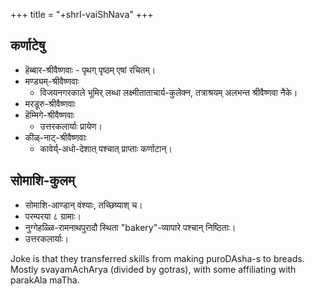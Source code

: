 +++
title = "+shrI-vaiShNava"
+++

## कर्णाटेषु

- हॆब्बार-श्रीवैष्णवाः - पृथग् पृष्ठम् एषां रचितम्। 
- मण्ड्यम्-श्रीवैष्णवाः
  - विजयनगरकाले भूमिर् लब्धा लक्ष्मीताताचार्य-कुलेक्न, तत्राश्रयम् अलभन्त श्रीवैष्णवा नैके।
- मरडूरु-श्रीवैष्णवाः
- हॆम्मिगे-श्रीवैष्णवाः
  - उत्तरकलार्याः प्रायेण।
- कीळ्-नाट्-श्रीवैष्णवाः
  - कावेर्य्-अधो-देशात् पश्चात् प्राप्ताः कर्णाटान्। 


## सोमाशि-कुलम्
- सोमाशि-आण्डान् वंश्याः, तच्छिष्याश् च।
- परम्परया ८ ग्रामाः।
- नुग्गेहळ्ळि-रामनाथपुरादौ स्थिता "bakery"-व्यापारे पश्चान् निष्ठिताः।
- उत्तरकलार्याः।

Joke is that they transferred skills from making puroDAsha-s to breads.  
Mostly svayamAchArya (divided by gotras), with some affiliating with parakAla maTha.